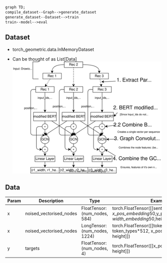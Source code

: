 ```mermaid
graph TD;
compile_dataset--Graph-->generate_dataset
generate_dataset--Dataset-->train
train--model-->eval
```
## Dataset
* torch_geometric.data.InMemoryDataset

* Can be thought of as List[Data]
![model diagram](model_diagram.svg)
## Data
|Param|Description|Type|Example|
|--|--|--|--|
|x|noised_vectorised_nodes|FloatTensor: (num_nodes, 584)|torch.FloatTensor([[sent_embedding*384, x_pos_embedding*50,y_pos_embedding*50. width_embedding*50,height_embedding*50]])|
|x|noised_vectorised_nodes|LongTensor: (num_nodes, 1224)|torch.FloatTensor([[token_ids\*512, token_types\*512, x_pos, y_pos, width, height]])|
|y|targets|FloatTensor: (num_nodes, 4)|torch.FloatTensor([[x_pos, y_pos, widths, height]])|